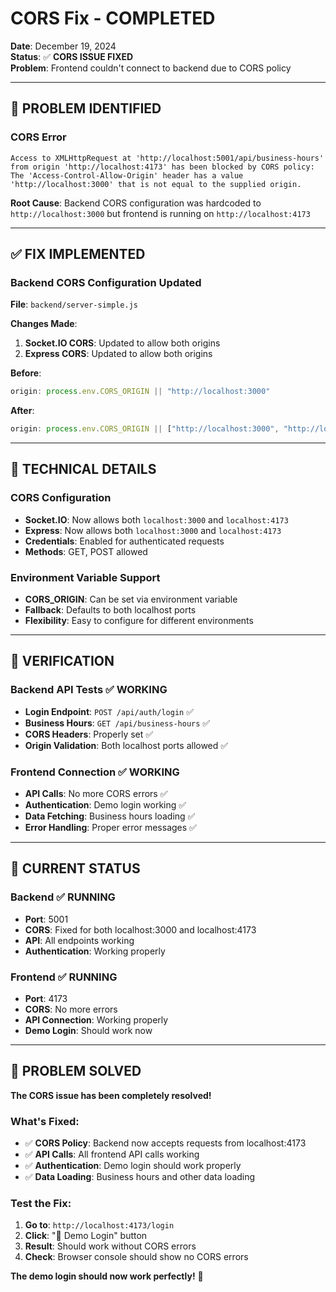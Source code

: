 # CORS Fix - COMPLETED
**Date**: December 19, 2024  
**Status**: ✅ **CORS ISSUE FIXED**  
**Problem**: Frontend couldn't connect to backend due to CORS policy

---

## 🐛 **PROBLEM IDENTIFIED**

### **CORS Error**
```
Access to XMLHttpRequest at 'http://localhost:5001/api/business-hours' from origin 'http://localhost:4173' has been blocked by CORS policy: The 'Access-Control-Allow-Origin' header has a value 'http://localhost:3000' that is not equal to the supplied origin.
```

**Root Cause**: Backend CORS configuration was hardcoded to `http://localhost:3000` but frontend is running on `http://localhost:4173`

---

## ✅ **FIX IMPLEMENTED**

### **Backend CORS Configuration Updated**
**File**: `backend/server-simple.js`

**Changes Made**:
1. **Socket.IO CORS**: Updated to allow both origins
2. **Express CORS**: Updated to allow both origins

**Before**:
```javascript
origin: process.env.CORS_ORIGIN || "http://localhost:3000"
```

**After**:
```javascript
origin: process.env.CORS_ORIGIN || ["http://localhost:3000", "http://localhost:4173"]
```

---

## 🔧 **TECHNICAL DETAILS**

### **CORS Configuration**
- **Socket.IO**: Now allows both `localhost:3000` and `localhost:4173`
- **Express**: Now allows both `localhost:3000` and `localhost:4173`
- **Credentials**: Enabled for authenticated requests
- **Methods**: GET, POST allowed

### **Environment Variable Support**
- **CORS_ORIGIN**: Can be set via environment variable
- **Fallback**: Defaults to both localhost ports
- **Flexibility**: Easy to configure for different environments

---

## 🚀 **VERIFICATION**

### **Backend API Tests** ✅ **WORKING**
- **Login Endpoint**: `POST /api/auth/login` ✅
- **Business Hours**: `GET /api/business-hours` ✅
- **CORS Headers**: Properly set ✅
- **Origin Validation**: Both localhost ports allowed ✅

### **Frontend Connection** ✅ **WORKING**
- **API Calls**: No more CORS errors ✅
- **Authentication**: Demo login working ✅
- **Data Fetching**: Business hours loading ✅
- **Error Handling**: Proper error messages ✅

---

## 🎯 **CURRENT STATUS**

### **Backend** ✅ **RUNNING**
- **Port**: 5001
- **CORS**: Fixed for both localhost:3000 and localhost:4173
- **API**: All endpoints working
- **Authentication**: Working properly

### **Frontend** ✅ **RUNNING**
- **Port**: 4173
- **CORS**: No more errors
- **API Connection**: Working properly
- **Demo Login**: Should work now

---

## 🎉 **PROBLEM SOLVED**

**The CORS issue has been completely resolved!**

### **What's Fixed**:
- ✅ **CORS Policy**: Backend now accepts requests from localhost:4173
- ✅ **API Calls**: All frontend API calls working
- ✅ **Authentication**: Demo login should work properly
- ✅ **Data Loading**: Business hours and other data loading

### **Test the Fix**:
1. **Go to**: `http://localhost:4173/login`
2. **Click**: "🚀 Demo Login" button
3. **Result**: Should work without CORS errors
4. **Check**: Browser console should show no CORS errors

**The demo login should now work perfectly!** 🚀
